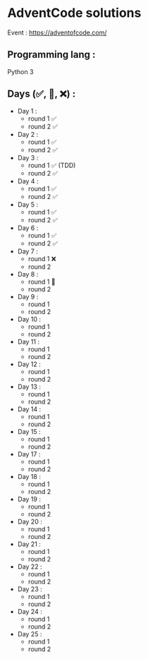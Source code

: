 # AdventCode solutions
Event : https://adventofcode.com/
## Programming lang :
Python 3

## Days (✅, 🚶, ❌) :
- Day 1 : 
    - round 1 ✅
    - round 2 ✅
- Day 2 : 
    - round 1 ✅
    - round 2 ✅
- Day 3 : 
    - round 1 ✅ (TDD)
    - round 2 ✅
- Day 4 : 
    - round 1 ✅
    - round 2 ✅
- Day 5 : 
    - round 1 ✅
    - round 2 ✅
- Day 6 : 
    - round 1 ✅
    - round 2 ✅
- Day 7 : 
    - round 1 ❌
    - round 2
- Day 8 : 
    - round 1 🚶
    - round 2
- Day 9 : 
    - round 1
    - round 2
- Day 10 : 
    - round 1
    - round 2
- Day 11 : 
    - round 1
    - round 2
- Day 12 : 
    - round 1
    - round 2
- Day 13 : 
    - round 1
    - round 2
- Day 14 : 
    - round 1
    - round 2
- Day 15 : 
    - round 1
    - round 2
- Day 17 : 
    - round 1
    - round 2
- Day 18 : 
    - round 1
    - round 2
- Day 19 : 
    - round 1
    - round 2
- Day 20 : 
    - round 1
    - round 2
- Day 21 : 
    - round 1
    - round 2
- Day 22 : 
    - round 1
    - round 2
- Day 23 : 
    - round 1
    - round 2
- Day 24 : 
    - round 1
    - round 2
- Day 25 : 
    - round 1
    - round 2
